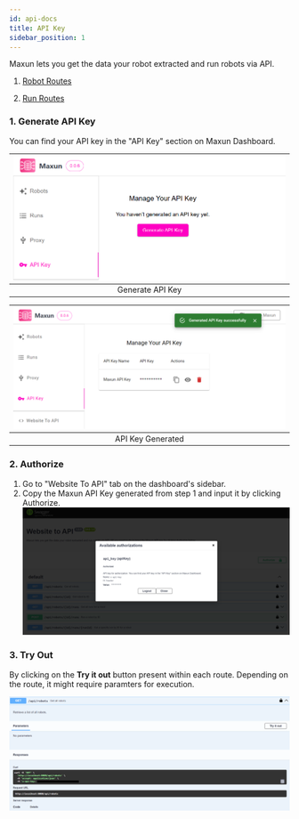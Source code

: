 ```yaml
---
id: api-docs
title: API Key
sidebar_position: 1
---
```


Maxun lets you get the data your robot extracted and run robots via API. 

1. [Robot Routes](./robots.md)

2. [Run Routes](./runs.md)

### 1. Generate API Key
You can find your API key in the "API Key" section on Maxun Dashboard.

![Generate API Key](gen_api_key.png)|
:---:|
|Generate API Key|

![API Key Generated](api_key_success.png)|
:---:|
|API Key Generated|

### 2. Authorize 
1. Go to "Website To API" tab on the dashboard's sidebar.
2. Copy the Maxun API Key generated from step 1 and input it by clicking Authorize.
![Authorize](api_auth.png)

### 3. Try Out 
By clicking on the **Try it out** button present within each route. Depending on the route, it might require paramters for execution.

![Try it out](try-it-out.png)


